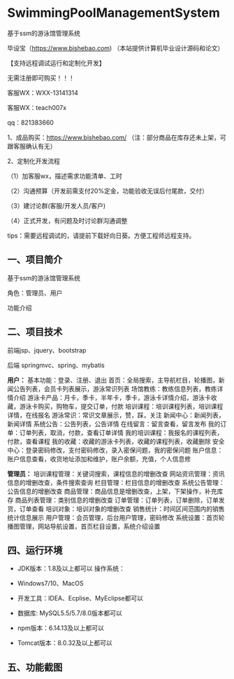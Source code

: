 # SwimmingPoolManagementSystem
 基于ssm的游泳馆管理系统

毕设宝（https://www.bishebao.com) （本站提供计算机毕业设计源码和论文）

【支持远程调试运行和定制化开发】

无需注册即可购买！！！

客服WX：WXX-13141314

客服WX：teach007x

qq：821383660


1、成品购买：https://www.bishebao.com/ （注：部分商品在库存还未上架，可跟客服确认有无）

2、定制化开发流程

（1）加客服wx，描述需求功能清单、工时

（2）沟通预算（开发前需支付20%定金，功能验收无误后付尾款，交付）

（3）建讨论群(客服/开发人员/客户)

（4）正式开发，有问题及时讨论群沟通调整

tips：需要远程调试的，请提前下载好向日葵。方便工程师远程支持。
<h2>一、项目简介</h2>
基于ssm的游泳馆管理系统

角色：管理员、用户

功能介绍
<h2>二、项目技术</h2>
前端jsp、jquery、bootstrap

后端 springmvc、spring、mybatis
<div class="markdown-heading" dir="auto">
<div class="markdown-heading" dir="auto">

<strong>用户：</strong>
基本功能：登录、注册、退出
首页：全局搜索，主导航栏目，轮播图，新闻公告列表，会员卡列表展示，游泳常识列表
场馆教练：教练信息列表，教练详情介绍
游泳卡产品：月卡，季卡，半年卡，季卡，游泳卡详情介绍，游泳卡收藏，游泳卡购买，购物车，提交订单，付款
培训课程：培训课程列表，培训课程详情，在线报名
游泳常识：常识文章展示，赞，踩，关注
新闻中心：新闻列表，新闻详情
系统公告：公告列表，公告详情
在线留言：留言查看，留言发布
我的订单：订单列表，取消，付款，查看订单详情
我的培训课程：我报名的课程列表，付款，查看课程
我的收藏：收藏的游泳卡列表，收藏的课程列表，收藏删除
安全中心：登录密码修改，支付密码修改，录入密保问题，我的密保问题
账户信息：账户信息查看，收货地址添加和维护，账户余额，充值，个人信息修

<strong>管理员：</strong>
培训课程管理：关键词搜索，课程信息的增删改查
网站资讯管理：资讯信息的增删改查，条件搜索查询
栏目管理：栏目信息的增删改查
系统公告管理：公告信息的增删改查
商品管理：商品信息是增删改查，上架，下架操作，补充库存
商品列表管理：类别信息的增删改查
订单管理：订单列表，订单删除，订单发货，订单查看
培训对象：培训对象的增删改查
销售统计：时间区间范围内的销售统计信息展示
用户管理：会员管理，后台用户管理，密码修改
系统设置：首页轮播图管理，网站导航设置，首页栏目设置，系统介绍设置

</div>
</div>
<h2>四、运行环境</h2>
<ul dir="auto">
 	<li>
<p dir="auto">JDK版本：1.8及以上都可以 操作系统：</p>
</li>
 	<li>
<p dir="auto">Windows7/10、MacOS</p>
</li>
 	<li>
<p dir="auto">开发工具：IDEA、Ecplise、MyEclipse都可以</p>
</li>
 	<li>
<p dir="auto">数据库: MySQL5.5/5.7/8.0版本都可以</p>
</li>
 	<li>
<p dir="auto">npm版本：6.14.13及以上都可以</p>
</li>
 	<li>
<p dir="auto">Tomcat版本：8.0.32及以上都可以</p>
</li>
</ul>
<h2>五、功能截图</h2>
<img class="aligncenter size-full wp-image" src="https://www.bishebao.com/wp-content/uploads/2024/07/基于ssm的游泳馆管理系统/result/image_10_2.png" alt="" />
<img class="aligncenter size-full wp-image" src="https://www.bishebao.com/wp-content/uploads/2024/07/基于ssm的游泳馆管理系统/result/image_11_3.png" alt="" />
<img class="aligncenter size-full wp-image" src="https://www.bishebao.com/wp-content/uploads/2024/07/基于ssm的游泳馆管理系统/result/image_12_4.png" alt="" />
<img class="aligncenter size-full wp-image" src="https://www.bishebao.com/wp-content/uploads/2024/07/基于ssm的游泳馆管理系统/result/image_13_5.png" alt="" />
<img class="aligncenter size-full wp-image" src="https://www.bishebao.com/wp-content/uploads/2024/07/基于ssm的游泳馆管理系统/result/image_14_6.png" alt="" />
<img class="aligncenter size-full wp-image" src="https://www.bishebao.com/wp-content/uploads/2024/07/基于ssm的游泳馆管理系统/result/image_1_1.png" alt="" />
<img class="aligncenter size-full wp-image" src="https://www.bishebao.com/wp-content/uploads/2024/07/基于ssm的游泳馆管理系统/result/image_2_7.png" alt="" />
<img class="aligncenter size-full wp-image" src="https://www.bishebao.com/wp-content/uploads/2024/07/基于ssm的游泳馆管理系统/result/image_3_8.png" alt="" />
<img class="aligncenter size-full wp-image" src="https://www.bishebao.com/wp-content/uploads/2024/07/基于ssm的游泳馆管理系统/result/image_4_9.png" alt="" />
<img class="aligncenter size-full wp-image" src="https://www.bishebao.com/wp-content/uploads/2024/07/基于ssm的游泳馆管理系统/result/image_5_10.png" alt="" />
<img class="aligncenter size-full wp-image" src="https://www.bishebao.com/wp-content/uploads/2024/07/基于ssm的游泳馆管理系统/result/image_6_11.png" alt="" />
<img class="aligncenter size-full wp-image" src="https://www.bishebao.com/wp-content/uploads/2024/07/基于ssm的游泳馆管理系统/result/image_7_12.png" alt="" />
<img class="aligncenter size-full wp-image" src="https://www.bishebao.com/wp-content/uploads/2024/07/基于ssm的游泳馆管理系统/result/image_8_13.png" alt="" />
<img class="aligncenter size-full wp-image" src="https://www.bishebao.com/wp-content/uploads/2024/07/基于ssm的游泳馆管理系统/result/image_9_14.png" alt="" />